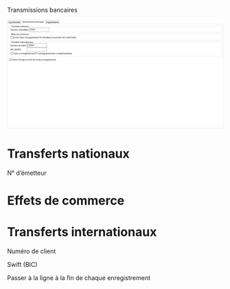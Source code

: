 




Transmissions bancaires




![](../../assets/images/Banques/1-2/OngletTransmissionsBancaires.png)


# Transferts nationaux


N° d’émetteur


# Effets de commerce


# Transferts internationaux


Numéro de client


Swift (BIC)


Passer à la ligne à la fin de chaque enregistrement


